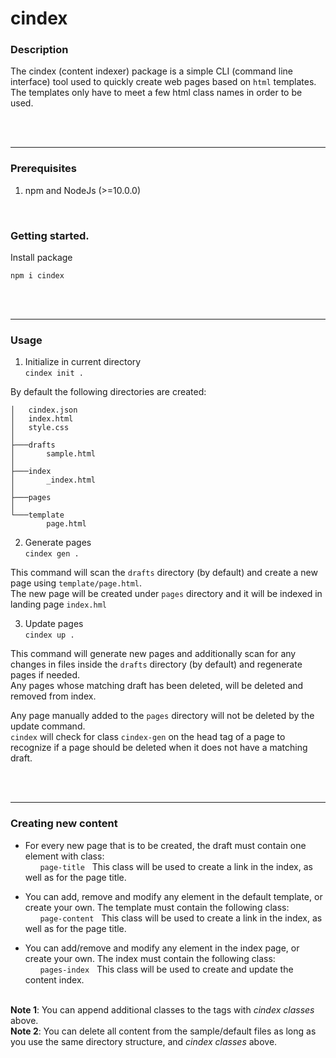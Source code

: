 # cindex

### Description
The cindex (content indexer) package is a simple CLI (command line interface) tool used to quickly create web pages based on `html` templates.\
The templates only have to meet a few html class names in order to be used. 

&nbsp;\
&nbsp;

---

### Prerequisites
1. npm and NodeJs (>=10.0.0)

&nbsp;

### Getting started.
Install package
```
npm i cindex
```


&nbsp;\
&nbsp;

---

### Usage

1. Initialize in current directory\
```cindex init .```


By default the following directories are created:
```
│   cindex.json
│   index.html
│   style.css
│
├───drafts
│       sample.html
│       
├───index
│       _index.html
│
├───pages
│
└───template
        page.html
```

2. Generate pages\
```cindex gen .```

This command will scan the `drafts` directory (by default) and create a new page using `template/page.html`.\
The new page will be created under `pages` directory and it will be indexed in landing page `index.hml`

3. Update pages\
```cindex up .```

This command will generate new pages and additionally scan for any changes in files inside the `drafts` directory (by default) and regenerate pages if needed.\
Any pages whose matching draft has been deleted, will be deleted and removed from index.

Any page manually added to the `pages` directory will not be deleted by the update command.\
`cindex` will check for class `cindex-gen` on the head tag of a page to recognize if a page should be deleted when it does not have a matching draft.

&nbsp;\
&nbsp;

---

### Creating new content

* For every new page that is to be created, the draft must contain one element with class:\
&nbsp;&nbsp;&nbsp;&nbsp;&nbsp;&nbsp;`page-title` &nbsp; This class will be used to create a link in the index, as well as for the page title.

* You can add, remove and modify any element in the default template, or create your own. The template must contain the following class:\
&nbsp;&nbsp;&nbsp;&nbsp;&nbsp;&nbsp;`page-content` &nbsp; This class will be used to create a link in the index, as well as for the page title.

* You can add/remove and modify any element in the index page, or create your own. The index must contain the following class:\
&nbsp;&nbsp;&nbsp;&nbsp;&nbsp;&nbsp;`pages-index` &nbsp; This class will be used to create and update the content index.

&nbsp;\
**Note 1**: You can append additional classes to the tags with *cindex classes* above.
&nbsp;\
**Note 2**: You can delete all content from the sample/default files as long as you use the same directory structure, and *cindex classes* above.

&nbsp;\
&nbsp;